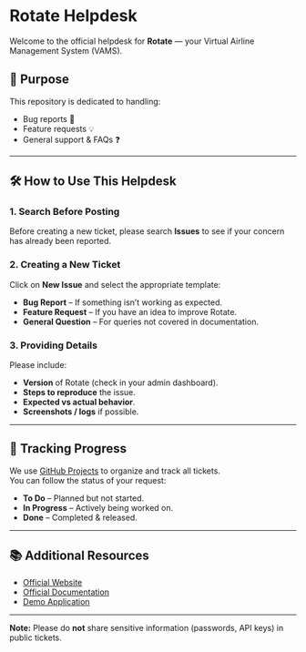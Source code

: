 # Rotate Helpdesk

Welcome to the official helpdesk for **Rotate** — your Virtual Airline Management System (VAMS).

## 📌 Purpose
This repository is dedicated to handling:
- Bug reports 🐛
- Feature requests 💡
- General support & FAQs ❓

---

## 🛠 How to Use This Helpdesk

### 1. Search Before Posting
Before creating a new ticket, please search **Issues** to see if your concern has already been reported.

### 2. Creating a New Ticket
Click on **New Issue** and select the appropriate template:
- **Bug Report** – If something isn’t working as expected.
- **Feature Request** – If you have an idea to improve Rotate.
- **General Question** – For queries not covered in documentation.

### 3. Providing Details
Please include:
- **Version** of Rotate (check in your admin dashboard).
- **Steps to reproduce** the issue.
- **Expected vs actual behavior**.
- **Screenshots / logs** if possible.

---

## 📅 Tracking Progress
We use [GitHub Projects](./projects) to organize and track all tickets.  
You can follow the status of your request:
- **To Do** – Planned but not started.
- **In Progress** – Actively being worked on.
- **Done** – Completed & released.

---

## 📚 Additional Resources
- [Official Website](https://rotate-vams.com)
- [Official Documentation](https://rotate-vams.com/wiki)
- [Demo Application](https://app.rotate-vams.com/wiki)

---

**Note:** Please do **not** share sensitive information (passwords, API keys) in public tickets.